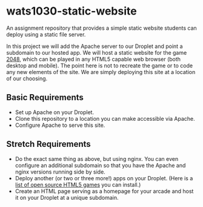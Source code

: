 # wats1030-static-website
An assignment repository that provides a simple static website students can deploy using a static file server.

In this project we will add the Apache server to our Droplet and point a subdomain to our hosted app. We will host a static website for the game [2048](https://github.com/gabrielecirulli/2048), which can be played in any HTML5 capable web browser (both desktop and mobile). The point here is not to recreate the game or to code any new elements of the site. We are simply deploying this site at a location of our choosing.

## Basic Requirements

* Set up Apache on your Droplet.
* Clone this repository to a location you can make accessible via Apache.
* Configure Apache to serve this site.

## Stretch Requirements

* Do the exact same thing as above, but using nginx. You can even configure an additional subdomain so that you have the Apache and nginx versions running side by side.
* Deploy another (or two or three more!) apps on your Droplet. (Here is a [list of open source HTML5 games](https://github.com/leereilly/games) you can install.)
* Create an HTML page serving as a homepage for your arcade and host it on your Droplet at a unique subdomain.
